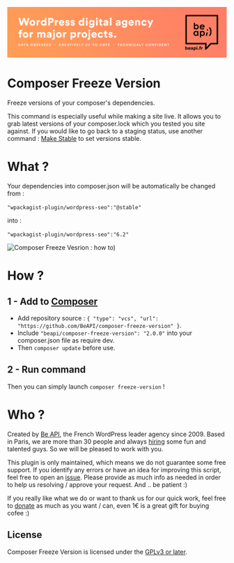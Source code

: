<a href="https://beapi.fr">![Be API Github Banner](banner-github.png)</a>

# Composer Freeze Version

Freeze versions of your composer's dependencies.

This command is especially useful while making a site live. It allows you to grab latest versions of your composer.lock which you tested you site against.
If you would like to go back to a staging status, use another command : [Make Stable](https://github.com/BeAPI/composer-make-stable) to set versions stable.

# What ?

Your dependencies into composer.json will be automatically be changed from :

`"wpackagist-plugin/wordpress-seo":"@stable"`

into :

`"wpackagist-plugin/wordpress-seo":"6.2"`

![Composer Freeze Vesrion : how to)](https://blog.beapi.fr/wp-content/uploads/2018/06/bea-composer-freeze-version.gif)

# How ?

## 1 - Add to [Composer](http://composer.rarst.net/)

- Add repository source : `{ "type": "vcs", "url": "https://github.com/BeAPI/composer-freeze-version" }`.
- Include `"beapi/composer-freeze-version": "2.0.0"` into your composer.json file as require dev.
- Then `composer update` before use.

## 2 - Run command 

Then you can simply launch `composer freeze-version` !

# Who ?

Created by [Be API](https://beapi.fr), the French WordPress leader agency since 2009. Based in Paris, we are more than 30 people and always [hiring](https://beapi.workable.com) some fun and talented guys. So we will be pleased to work with you.

This plugin is only maintained, which means we do not guarantee some free support. If you identify any errors or have an idea for improving this script, feel free to open an [issue](../../issues/new). Please provide as much info as needed in order to help us resolving / approve your request. And .. be patient :)

If you really like what we do or want to thank us for our quick work, feel free to [donate](https://www.paypal.me/BeAPI) as much as you want / can, even 1€ is a great gift for buying cofee :)

## License

Composer Freeze Version is licensed under the [GPLv3 or later](LICENSE.md).
